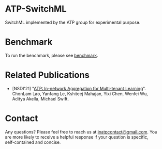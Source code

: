# ATP-SwitchML 

SwitchML implemented by the ATP group for experimental purpose.

# Benchmark
To run the benchmark, please see [benchmark](docs/benchmark.md).

# Related Publications

- [NSDI'21] "[ATP: In-network Aggregation for Multi-tenant Learning](https://www.usenix.org/conference/nsdi21/presentation/lao)". ChonLam Lao, Yanfang Le, Kshiteej Mahajan, Yixi Chen, Wenfei Wu, Aditya Akella, Michael Swift.

# Contact

Any questions? Please feel free to reach us at inatpcontact@gmail.com. You are more likely to receive a helpful response if your question is specific, self-contained and concise.

